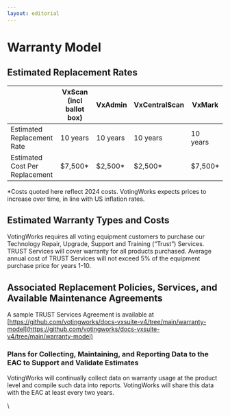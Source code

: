 ```yaml
---
layout: editorial
---
```


# Warranty Model

## Estimated Replacement Rates

| <p><br></p>                    | VxScan (incl ballot box) | VxAdmin  | VxCentralScan | VxMark   |
| ------------------------------ | ------------------------ | -------- | ------------- | -------- |
| Estimated Replacement Rate     | 10 years                 | 10 years | 10 years      | 10 years |
| Estimated Cost Per Replacement | $7,500\*                 | $2,500\* | $2,500\*      | $7,500\* |

\*Costs quoted here reflect 2024 costs. VotingWorks expects prices to increase over time, in line with US inflation rates.

## Estimated Warranty Types and Costs

VotingWorks requires all voting equipment customers to purchase our Technology Repair, Upgrade, Support and Training (“Trust”) Services. TRUST Services will cover warranty for all products purchased. Average annual cost of TRUST Services will not exceed 5% of the equipment purchase price for years 1-10.

## Associated Replacement Policies, Services, and Available Maintenance Agreements

A sample TRUST Services Agreement is available at [https://github.com/votingworks/docs-vxsuite-v4/tree/main/warranty-model](https://github.com/votingworks/docs-vxsuite-v4/tree/main/warranty-model)

### Plans for Collecting, Maintaining, and Reporting Data to the EAC to Support and Validate Estimates

VotingWorks will continually collect data on warranty usage at the product level and compile such data into reports. VotingWorks will share this data with the EAC at least every two years.

\




